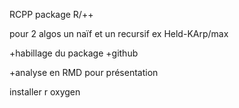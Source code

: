 RCPP package R/++

pour 2 algos un naïf et un recursif ex Held-KArp/max

+habillage du package 
+github

+analyse en RMD pour présentation 

installer r oxygen

